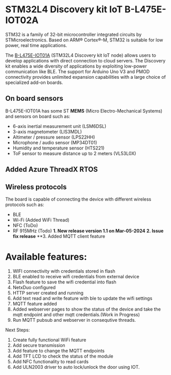 # STM32L4 Discovery kit IoT B-L475E-IOT02A

STM32 is a family of 32-bit microcontroller integrated circuits by STMicroelectronics. Based on ARM® Cortex®-M, STM32 is suitable for low power, real time applications.

The [B-L475E-IOT01A](https://www.st.com/en/evaluation-tools/b-l475e-iot01a.html) (STM32L4 Discovery kit IoT node) allows users to develop applications with direct connection to cloud servers.
The Discovery kit enables a wide diversity of applications by exploiting low-power communication like BLE.
The support for Arduino Uno V3 and PMOD connectivity provides unlimited expansion capabilities with a large choice of specialized add-on boards.

## On board sensors
B-L475E-IOT01A has some ST **MEMS** (Micro Electro-Mechanical Systems) and sensors on board such as:

* 6-axis inertial measurement unit (LSM6DSL)
* 3-axis magnetometer (LIS3MDL)
* Altimeter / pressure sensor (LPS22HH)
* Microphone / audio sensor (MP34DT01)
* Humidity and temperature sensor (HTS221)
* ToF sensor to measure distance up to 2 meters (VL53L0X)

## Added Azure ThreadX RTOS
## Wireless protocols

The board is capable of connecting the device with different wireless protocols such as:

* BLE
* Wi-Fi (Added WiFi Thread)
* NFC (ToDo)
* RF 915MHz (Todo)
**1. New release version 1.1 on Mar-05-2024**
**2. Issue fix release**
**3. Added MQTT client feature

# Available features:
1. WIFI connectivity with credentials stored in flash
2. BLE enabled to receive wifi credentials from external device
3. Flash feature to save the wifi credential into flash
4. NetxDuo configured
5. HTTP server created and running
6. Add text read and write feature with ble to update the wifi settings
7. MQTT feature added
8. Added webserver pages to show the status of the device and take the mqtt endpoint and other mqtt credentials.(Work in Progress)
9. Run MQTT pubsub and webserver in consequtive threads.

Next Steps:
1. Create fully functional WiFi feature
2. Add secure transmission
3. Add feature to change the MQTT endpoints
4. Add TFT LCD to check the status of the module
5. Add NFC functionality to read cards
6. Add ULN2003 driver to auto lock/unlock the door using IOT.

